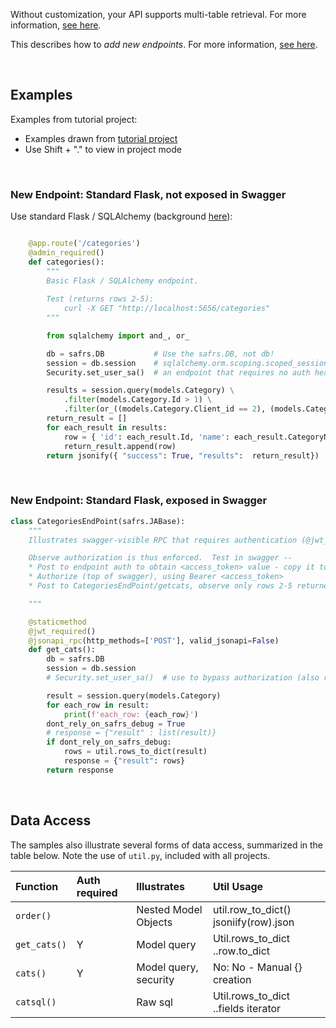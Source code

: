 Without customization, your API supports multi-table retrieval.  For more information, [see here](https://apilogicserver.github.io/Docs/API-Multi-Table).

This describes how to *add new endpoints*.  For more information, [see here](https://apilogicserver.github.io/Docs/API-Customize).

&nbsp;

## Examples      
Examples from tutorial project:
* Examples drawn from [tutorial project](https://github.com/ApiLogicServer/demo/blob/main/api/customize_api.py)
* Use Shift + "." to view in project mode

&nbsp;

### New Endpoint: Standard Flask, not exposed in Swagger

Use standard Flask / SQLAlchemy (background [here](https://docs.sqlalchemy.org/en/20/core/connections.html)):

```python

    @app.route('/categories')
    @admin_required()
    def categories():
        """
        Basic Flask / SQLAlchemy endpoint.
        
        Test (returns rows 2-5):
            curl -X GET "http://localhost:5656/categories"
        """

        from sqlalchemy import and_, or_

        db = safrs.DB           # Use the safrs.DB, not db!
        session = db.session    # sqlalchemy.orm.scoping.scoped_session
        Security.set_user_sa()  # an endpoint that requires no auth header (see also @admin_required)

        results = session.query(models.Category) \
            .filter(models.Category.Id > 1) \
            .filter(or_((models.Category.Client_id == 2), (models.Category.Id == 5)))
        return_result = []
        for each_result in results:
            row = { 'id': each_result.Id, 'name': each_result.CategoryName}
            return_result.append(row)
        return jsonify({ "success": True, "results":  return_result})
```

&nbsp;

### New Endpoint: Standard Flask, exposed in Swagger

```python
class CategoriesEndPoint(safrs.JABase):
    """
    Illustrates swagger-visible RPC that requires authentication (@jwt_required()).

    Observe authorization is thus enforced.  Test in swagger --
    * Post to endpoint auth to obtain <access_token> value - copy it to clipboard
    * Authorize (top of swagger), using Bearer <access_token>
    * Post to CategoriesEndPoint/getcats, observe only rows 2-5 returned

    """

    @staticmethod
    @jwt_required()
    @jsonapi_rpc(http_methods=['POST'], valid_jsonapi=False)
    def get_cats():
        db = safrs.DB
        session = db.session
        # Security.set_user_sa()  # use to bypass authorization (also requires @admin_required)

        result = session.query(models.Category)
        for each_row in result:
            print(f'each_row: {each_row}')
        dont_rely_on_safrs_debug = True
        # response = {"result" : list(result)}
        if dont_rely_on_safrs_debug:
            rows = util.rows_to_dict(result)
            response = {"result": rows}
        return response
```

&nbsp;

## Data Access

The samples also illustrate several forms of data access, summarized in the table below.  Note the use of `util.py`, included with all projects.

| Function | Auth required                         | Illustrates             | Util Usage  |
|:-------------- |:------------------------------|:-----------------------------------|:--------------------------------------------------------------------------------------|
| ```order()``` |    | Nested Model Objects         | util.row_to_dict() jsoniify(row).json   |
| ```get_cats()``` |  Y  | Model query      |Util.rows_to_dict<br>..row.to_dict   |
| ```cats()``` |  Y  | Model query, security         | No: No  - Manual {} creation   |
| ```catsql()``` |    | Raw sql        | Util.rows_to_dict<br>..fields iterator   |


